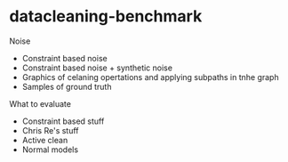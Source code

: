 # datacleaning-benchmark


Noise

* Constraint based noise
* Constraint based noise + synthetic noise
* Graphics of celaning opertations and applying subpaths in tnhe graph
* Samples of ground truth

What to evaluate

* Constraint based stuff
* Chris Re's stuff
* Active clean
* Normal models